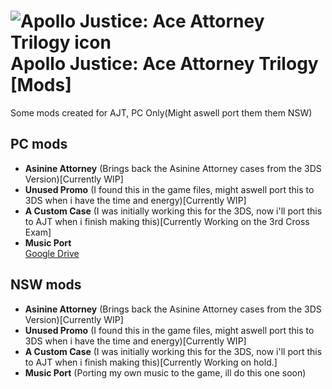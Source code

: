 # ![Apollo Justice: Ace Attorney Trilogy icon](/ajaa-trilogy.ico) Apollo Justice: Ace Attorney Trilogy [Mods]
Some mods created for AJT, PC Only(Might aswell port them them NSW)
## PC mods
- **Asinine Attorney** (Brings back the Asinine Attorney cases from the 3DS Version)[Currently WIP]<br>
- **Unused Promo** (I found this in the game files, might aswell port this to 3DS when i have the time and energy)[Currently WIP]<br>
- **A Custom Case** (I was initially working this for the 3DS, now i'll port this to AJT when i finish making this)[Currently Working on the 3rd Cross Exam]<br>
- **Music Port**<br>
  [Google Drive](https://drive.google.com/file/d/1qdhnxbOdv5AVau7KDbbHPX15fjTk2QWQ/view?usp=sharing)<br>
## NSW mods
- **Asinine Attorney** (Brings back the Asinine Attorney cases from the 3DS Version)[Currently WIP]<br>
- **Unused Promo** (I found this in the game files, might aswell port this to 3DS when i have the time and energy)[Currently WIP]<br>
- **A Custom Case** (I was initially working this for the 3DS, now i'll port this to AJT when i finish making this)[Currently Working on hold.]<br>
- **Music Port** (Porting my own music to the game, ill do this one soon)<br>

